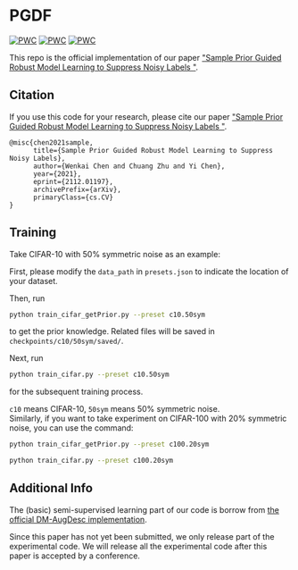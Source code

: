 # PGDF
[![PWC](https://img.shields.io/endpoint.svg?url=https://paperswithcode.com/badge/sample-prior-guided-robust-model-learning-to/image-classification-on-mini-webvision-1-0)](https://paperswithcode.com/sota/image-classification-on-mini-webvision-1-0?p=sample-prior-guided-robust-model-learning-to)  [![PWC](https://img.shields.io/endpoint.svg?url=https://paperswithcode.com/badge/sample-prior-guided-robust-model-learning-to/image-classification-on-clothing1m)](https://paperswithcode.com/sota/image-classification-on-clothing1m?p=sample-prior-guided-robust-model-learning-to)  [![PWC](https://img.shields.io/endpoint.svg?url=https://paperswithcode.com/badge/sample-prior-guided-robust-model-learning-to/image-classification-on-cifar-10-with-noisy)](https://paperswithcode.com/sota/image-classification-on-cifar-10-with-noisy?p=sample-prior-guided-robust-model-learning-to)

This repo is the official implementation of our paper ["Sample Prior Guided Robust Model Learning to Suppress Noisy Labels
"](https://arxiv.org/abs/2112.01197).

## Citation
If you use this code for your research, please cite our paper ["Sample Prior Guided Robust Model Learning to Suppress Noisy Labels
"](https://arxiv.org/abs/2112.01197).

```
@misc{chen2021sample,
      title={Sample Prior Guided Robust Model Learning to Suppress Noisy Labels}, 
      author={Wenkai Chen and Chuang Zhu and Yi Chen},
      year={2021},
      eprint={2112.01197},
      archivePrefix={arXiv},
      primaryClass={cs.CV}
}
```


## Training
Take CIFAR-10 with 50% symmetric noise as an example:

First, please modify the `data_path` in ``presets.json`` to indicate the location of your dataset.

Then, run
```bash
python train_cifar_getPrior.py --preset c10.50sym
```
to get the prior knowledge. Related files will be saved in ``checkpoints/c10/50sym/saved/``.

Next, run
```bash
python train_cifar.py --preset c10.50sym
```
for the subsequent training process.

``c10`` means CIFAR-10, ``50sym`` means 50% symmetric noise.  
Similarly, if you want to take experiment on CIFAR-100 with 20% symmetric noise, you can use the command:
```bash
python train_cifar_getPrior.py --preset c100.20sym
```
```bash
python train_cifar.py --preset c100.20sym
```
## Additional Info
The (basic) semi-supervised learning part of our code is borrow from [the official DM-AugDesc implementation](https://github.com/KentoNishi/Augmentation-for-LNL/).

Since this paper has not yet been submitted, we only release part of the experimental code. We will release all the experimental code after this paper is accepted by a conference.
